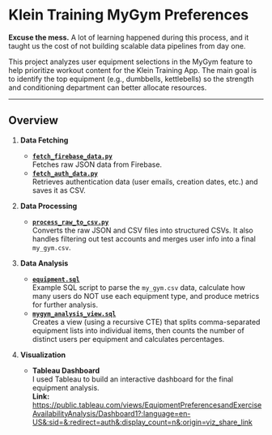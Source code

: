 # Klein Training MyGym Preferences

**Excuse the mess.** A lot of learning happened during this process, and it taught us the cost of not building scalable data pipelines from day one.

This project analyzes user equipment selections in the MyGym feature to help prioritize workout content for the Klein Training App. The main goal is to identify the top equipment (e.g., dumbbells, kettlebells) so the strength and conditioning department can better allocate resources.

---

## Overview

1. **Data Fetching**  
   - **[`fetch_firebase_data.py`](Scripts/fetch_firebase_data.py)**  
     Fetches raw JSON data from Firebase.  
   - **[`fetch_auth_data.py`](Scripts/fetch_auth_data.py)**  
     Retrieves authentication data (user emails, creation dates, etc.) and saves it as CSV.

2. **Data Processing**  
   - **[`process_raw_to_csv.py`](Scripts/process_raw_to_csv.py)**  
     Converts the raw JSON and CSV files into structured CSVs. It also handles filtering out test accounts and merges user info into a final `my_gym.csv`.

3. **Data Analysis**  
   - **[`equipment.sql`](equipment.sql)**  
     Example SQL script to parse the `my_gym.csv` data, calculate how many users do NOT use each equipment type, and produce metrics for further analysis.  
   - **[`mygym_analysis_view.sql`](mygym_analysis_view.sql)**  
     Creates a view (using a recursive CTE) that splits comma-separated equipment lists into individual items, then counts the number of distinct users per equipment and calculates percentages.

4. **Visualization**  
   - **Tableau Dashboard**  
     I used Tableau to build an interactive dashboard for the final equipment analysis.  
     **Link:**  
     https://public.tableau.com/views/EquipmentPreferencesandExerciseAvailabilityAnalysis/Dashboard1?:language=en-US&:sid=&:redirect=auth&:display_count=n&:origin=viz_share_link

